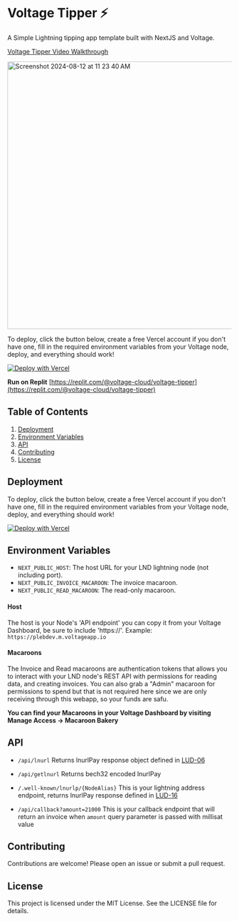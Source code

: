 # Voltage Tipper ⚡
A Simple Lightning tipping app template built with NextJS and Voltage.

[Voltage Tipper Video Walkthrough](https://www.youtube.com/watch?v=y2eFBtRLRUk)

<img width="600" alt="Screenshot 2024-08-12 at 11 23 40 AM" src="https://github.com/user-attachments/assets/8fb71bf4-b9bb-4ae3-8257-7199d6d75e51">

To deploy, click the button below, create a free Vercel account if you don't have one, fill in the required environment variables from your Voltage node, deploy, and everything should work!

[![Deploy with Vercel](https://vercel.com/button)](https://vercel.com/new/clone?repository-url=https%3A%2F%2Fgithub.com%2FAustinKelsay%2Fvoltage-tipper&env=NEXT_PUBLIC_HOST,NEXT_PUBLIC_INVOICE_MACAROON,NEXT_PUBLIC_READ_MACAROON&envDescription=The%20host%20url%20for%20your%20lnd%20lightning%20node%20(not%20including%20port)%2C%20the%20invoice%20macaroon%20and%20read%20only%20macaroon.&envLink=https%3A%2F%2Fdocs.voltage.cloud%2Flnd-node-api&project-name=voltage-tipper&repository-name=voltage-tipper)

**Run on Replit**
[https://replit.com/@voltage-cloud/voltage-tipper](https://replit.com/@voltage-cloud/voltage-tipper)

## Table of Contents
1. [Deployment](#deployment)
2. [Environment Variables](#environment-variables)
3. [API](#api)
4. [Contributing](#contributing)
5. [License](#license)

## Deployment
To deploy, click the button below, create a free Vercel account if you don't have one, fill in the required environment variables from your Voltage node, deploy, and everything should work!

[![Deploy with Vercel](https://vercel.com/button)](https://vercel.com/new/clone?repository-url=https%3A%2F%2Fgithub.com%2FAustinKelsay%2Fvoltage-tipper&env=NEXT_PUBLIC_HOST,NEXT_PUBLIC_INVOICE_MACAROON,NEXT_PUBLIC_READ_MACAROON&envDescription=The%20host%20url%20for%20your%20lnd%20lightning%20node%20(not%20including%20port)%2C%20the%20invoice%20macaroon%20and%20read%20only%20macaroon.&envLink=https%3A%2F%2Fdocs.voltage.cloud%2Flnd-node-api&project-name=voltage-tipper&repository-name=voltage-tipper)

## Environment Variables
- `NEXT_PUBLIC_HOST`: The host URL for your LND lightning node (not including port).
- `NEXT_PUBLIC_INVOICE_MACAROON`: The invoice macaroon.
- `NEXT_PUBLIC_READ_MACAROON`: The read-only macaroon.

#### Host
The host is your Node's 'API endpoint' you can copy it from your Voltage Dashboard, be sure to include 'https://'. Example: `https://plebdev.m.voltageapp.io`

#### Macaroons
The Invoice and Read macaroons are authentication tokens that allows you to interact with your LND node's REST API with permissions for reading data, and creating invoices. You can also grab a "Admin" macaroon for permissions to spend but that is not required here since we are only receiving through this webapp, so your funds are safu.
 
**You can find your Macaroons in your Voltage Dashboard by visiting Manage Access -> Macaroon Bakery**

## API
- `/api/lnurl`
 Returns lnurlPay response object defined in [LUD-06](https://github.com/lnurl/luds/blob/luds/06.md)

- `/api/getlnurl`
Returns bech32 encoded lnurlPay

- `/.well-known/lnurlp/{NodeAlias}`
 This is your lightning address endpoint, returns lnurlPay response defined in [LUD-16](https://github.com/lnurl/luds/blob/luds/16.md)

- `/api/callback?amount=21000`
 This is your callback endpoint that will return an invoice when `amount` query parameter is passed with millisat value


## Contributing

Contributions are welcome! Please open an issue or submit a pull request.

## License

This project is licensed under the MIT License. See the LICENSE file for details.
